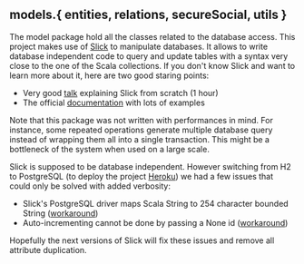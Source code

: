 models.{ entities, relations, secureSocial, utils }
---------------------------------------------------

The model package hold all the classes related to the database access. This
project makes use of [Slick][6] to manipulate databases. It allows to write
database independent code to query and update tables with a syntax very close
to the one of the Scala collections. If you don't know Slick and want to learn
more about it, here are two good staring points:
- Very good [talk][1] explaining Slick from scratch (1 hour)
- The official [documentation][2] with lots of examples

Note that this package was not written with performances in mind. For
instance, some repeated operations generate multiple database query instead of
wrapping them all into a single transaction. This might be a bottleneck of the
system when used on a large scale.

Slick is supposed to be database independent. However switching from H2 to
PostgreSQL (to deploy the project [Heroku][3]) we had a few issues that could
only be solved with added verbosity:
- Slick's PostgreSQL driver maps Scala String to 254 character bounded String
  ([workaround][4])
- Auto-incrementing cannot be done by passing a None id ([workaround][5])

Hopefully the next versions of Slick will fix these issues and remove all
attribute duplication.

[1]: https://www.youtube.com/watch?v=mJ_mnEwZMR0
[2]: http://slick.typesafe.com/doc/1.0.1/gettingstarted.html
[3]: https://www.heroku.com/
[4]: https://groups.google.com/forum/#!topic/scalaquery/6OgrKS8PrKE
[5]: http://stackoverflow.com/questions/13199198/using-auto-incrementing-fields-with-postgresql-and-slick
[6]: http://slick.typesafe.com/
